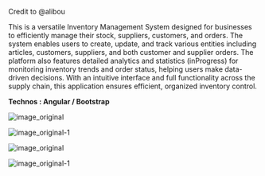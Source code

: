 Credit to @alibou

This is a versatile Inventory Management System designed for businesses to efficiently manage their stock, suppliers, customers, and orders. The system enables users to create, update, and track various entities including articles, customers, suppliers, and both customer and supplier orders. The platform also features detailed analytics and statistics (inProgress) for monitoring inventory trends and order status, helping users make data-driven decisions. With an intuitive interface and full functionality across the supply chain, this application ensures efficient, organized inventory control.

**Technos : Angular / Bootstrap**


![image_original](https://github.com/user-attachments/assets/7438ad76-fd26-4abb-a7b2-532597cd9286)


![image_original-1](https://github.com/user-attachments/assets/eaf27265-5b43-4f0c-a19a-1f3de1d2bdec)


![image_original](https://github.com/user-attachments/assets/112b6760-d3dd-4cc0-ae27-89f1552011b5)


![image_original-1](https://github.com/user-attachments/assets/986cbd19-1f19-4ba7-b9ed-3309113be26b)
